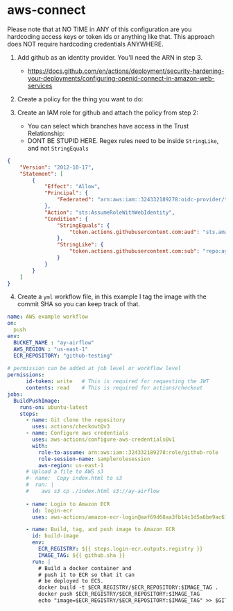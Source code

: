 # aws-connect

Please note that at NO TIME in ANY of this configuration are you hardcoding access keys or token ids or anything like that. This approach does NOT require hardcoding credentials ANYWHERE.

1. Add github as an identity provider. You'll need the ARN in step 3.
    - https://docs.github.com/en/actions/deployment/security-hardening-your-deployments/configuring-openid-connect-in-amazon-web-services

2. Create a policy for the thing you want to do:

3. Create an IAM role for github and attach the policy from step 2:

    - You can select which branches have access in the Trust Relationship:
    - DONT BE STUPID HERE. Regex rules need to be inside `StringLike`, and not `StringEquals`
```json
{
    "Version": "2012-10-17",
    "Statement": [
        {
            "Effect": "Allow",
            "Principal": {
                "Federated": "arn:aws:iam::324332189278:oidc-provider/token.actions.githubusercontent.com"
            },
            "Action": "sts:AssumeRoleWithWebIdentity",
            "Condition": {
                "StringEquals": {
                    "token.actions.githubusercontent.com:aud": "sts.amazonaws.com"
                },
                "StringLike": {
                    "token.actions.githubusercontent.com:sub": "repo:ayoskovich/aws-connect:*"
                }
            }
        }
    ]
}
```

4. Create a `yml` workflow file, in this example I tag the image with the commit SHA so you can keep track of that.

```yaml
name: AWS example workflow
on:
  push
env:
  BUCKET_NAME : "ay-airflow"
  AWS_REGION : "us-east-1"
  ECR_REPOSITORY: "github-testing"
  
# permission can be added at job level or workflow level    
permissions:
      id-token: write   # This is required for requesting the JWT
      contents: read    # This is required for actions/checkout
jobs:
  BuildPushImage:
    runs-on: ubuntu-latest
    steps:
      - name: Git clone the repository
        uses: actions/checkout@v3
      - name: Configure aws credentials
        uses: aws-actions/configure-aws-credentials@v1
        with:
          role-to-assume: arn:aws:iam::324332189278:role/github-role
          role-session-name: samplerolesession
          aws-region: us-east-1
      # Upload a file to AWS s3
      #- name:  Copy index.html to s3
      #  run: |
      #    aws s3 cp ./index.html s3://ay-airflow
          
      - name: Login to Amazon ECR
        id: login-ecr
        uses: aws-actions/amazon-ecr-login@aaf69d68aa3fb14c1d5a6be9ac61fe15b48453a2

      - name: Build, tag, and push image to Amazon ECR
        id: build-image
        env:
          ECR_REGISTRY: ${{ steps.login-ecr.outputs.registry }}
          IMAGE_TAG: ${{ github.sha }}
        run: |
          # Build a docker container and
          # push it to ECR so that it can
          # be deployed to ECS.
          docker build -t $ECR_REGISTRY/$ECR_REPOSITORY:$IMAGE_TAG .
          docker push $ECR_REGISTRY/$ECR_REPOSITORY:$IMAGE_TAG
          echo "image=$ECR_REGISTRY/$ECR_REPOSITORY:$IMAGE_TAG" >> $GITHUB_OUTPUT
```
